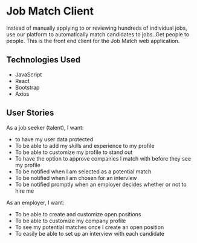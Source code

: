 # Job Match Client
Instead of manually applying to or reviewing hundreds of individual jobs, use our platform to automatically match candidates to jobs. Get people to people.
This is the front end client for the Job Match web application.

## Technologies Used
- JavaScript
- React
- Bootstrap
- Axios

## User Stories
As a job seeker (talent), I want:
- to have my user data protected
- To be able to add my skills and experience to my profile
- To be able to customize my profile to stand out
- To have the option to approve companies I match with before they see my profile
- To be notified when I am selected as a potential match
- To be notified when I am chosen for an interview
- To be notified promptly when an employer decides whether or not to hire me

As an employer, I want:
- To be able to create and customize open positions
- To be able to customize my company profile
- To see my potential matches once I create an open position
- To easily be able to set up an interview with each candidate

